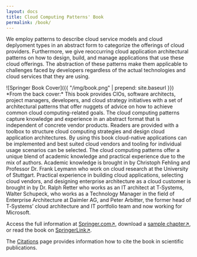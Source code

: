 ```yaml
---
layout: docs
title: Cloud Computing Patterns' Book
permalink: /book/
---
```


We employ patterns to describe cloud service models and cloud deplyoment types in an abstract form to categorize the offerings of cloud providers. Furthermore, we give reoccurring cloud application architectural patterns on how to design, build, and manage applications that use these cloud offerings. The abstraction of these patterns make them applicable to challenges faced by developers regardless of the actual technologies and cloud services that they are using. 

<div class="bookhomepage" markdown="1">
![Springer Book Cover]({{ "/img/book.png" | prepend: site.baseurl }})
</div> 
*From the back cover:* This book provides CIOs, software architects, project managers, developers, and cloud strategy initiatives with a set of architectural patterns that offer nuggets of advice on how to achieve common cloud computing-related goals. The cloud computing patterns capture knowledge and experience in an abstract format that is independent of concrete vendor products. Readers are provided with a toolbox to structure cloud computing strategies and design cloud application architectures. By using this book cloud-native applications can be implemented and best suited cloud vendors and tooling for individual usage scenarios can be selected. The cloud computing patterns offer a unique blend of academic knowledge and practical experience due to the mix of authors. Academic knowledge is brought in by Christoph Fehling and Professor Dr. Frank Leymann who work on cloud research at the University of Stuttgart. Practical experience in building cloud applications, selecting cloud vendors, and designing enterprise architecture as a cloud customer is brought in by Dr. Ralph Retter who works as an IT architect at T‑Systems, Walter Schupeck, who works as a Technology Manager in the field of Enterprise Architecture at Daimler AG, and Peter Arbitter, the former head of T‑Systems’ cloud architecture and IT portfolio team and now working for Microsoft.

Access the full information at [Springer.com&#x2197;](http://www.springer.com/978-3-7091-1567-1), download a [sample chapter&#x2197;](http://www.springer.com/cda/content/document/cda_downloaddocument/9783709115671-c2.pdf?SGWID=0-0-45-1443612-p174949176), or read the book on [SpringerLink&#x2197;](http://link.springer.com/book/10.1007%2F978-3-7091-1568-8).

The [Citations](/citations/) page provides information how to cite the book in scientific publications.
